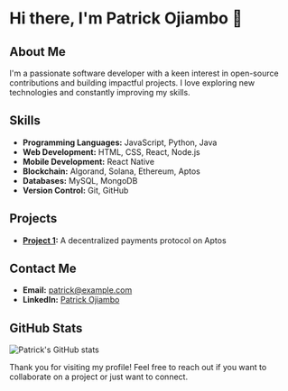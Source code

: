 # Hi there, I'm Patrick Ojiambo 👋

## About Me
I'm a passionate software developer with a keen interest in open-source contributions and building impactful projects. I love exploring new technologies and constantly improving my skills.

## Skills
- **Programming Languages:** JavaScript, Python, Java
- **Web Development:** HTML, CSS, React, Node.js
- **Mobile Development:** React Native
- **Blockchain:** Algorand, Solana, Ethereum, Aptos
- **Databases:** MySQL, MongoDB
- **Version Control:** Git, GitHub

## Projects
- **[Project 1](https://github.com/PatrickOjiambo/nine):** A decentralized payments protocol on Aptos


## Contact Me
- **Email:** [patrick@example.com](mailto:pashrick237@gmail.com)
- **LinkedIn:** [Patrick Ojiambo](https://www.linkedin.com/in/patrickojiambo)

## GitHub Stats
![Patrick's GitHub stats](https://github-readme-stats.vercel.app/api?username=PatrickOjiambo&show_icons=true&theme=radical)

Thank you for visiting my profile! Feel free to reach out if you want to collaborate on a project or just want to connect.
